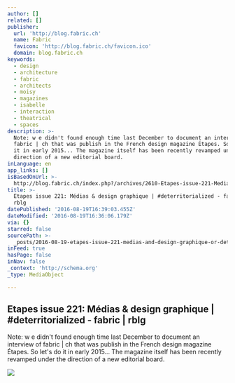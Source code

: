 ```yaml
---
author: []
related: []
publisher:
  url: 'http://blog.fabric.ch'
  name: Fabric
  favicon: 'http://blog.fabric.ch/favicon.ico'
  domain: blog.fabric.ch
keywords:
  - design
  - architecture
  - fabric
  - architects
  - moisy
  - magazines
  - isabelle
  - interaction
  - theatrical
  - spaces
description: >-
  Note: w e didn't found enough time last December to document an interview of
  fabric | ch that was publish in the French design magazine Étapes. So let's do
  it in early 2015... The magazine itself has been recently revamped under the
  direction of a new editorial board.
inLanguage: en
app_links: []
isBasedOnUrl: >-
  http://blog.fabric.ch/index.php?/archives/2610-Etapes-issue-221-Medias-design-graphique-deterritorialized.html
title: >-
  Etapes issue 221: Médias & design graphique | #deterritorialized - fabric |
  rblg
datePublished: '2016-08-19T16:39:03.455Z'
dateModified: '2016-08-19T16:36:06.179Z'
via: {}
starred: false
sourcePath: >-
  _posts/2016-08-19-etapes-issue-221-medias-and-design-graphique-or-deterritorial.md
inFeed: true
hasPage: false
inNav: false
_context: 'http://schema.org'
_type: MediaObject

---
```

<article style=""><h1>Etapes issue 221: Médias &amp; design graphique | #deterritorialized - fabric | rblg</h1><p>Note: w e didn't found enough time last December to document an interview of fabric | ch that was publish in the French design magazine Étapes. So let's do it in early 2015... The magazine itself has been recently revamped under the direction of a new editorial board.</p><img src="http://blog.fabric.ch/uploads/image/pbl_31c_2014.jpg" /></article>